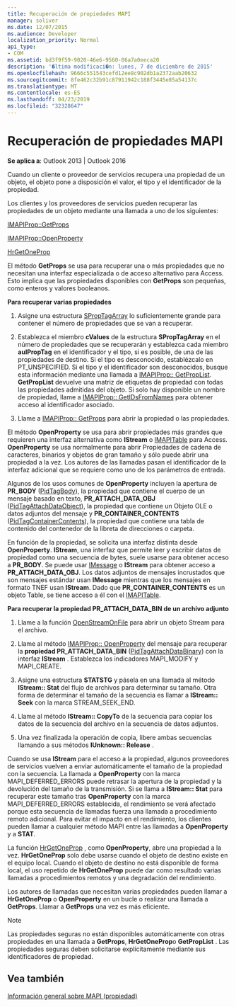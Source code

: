 ```yaml
---
title: Recuperación de propiedades MAPI
manager: soliver
ms.date: 12/07/2015
ms.audience: Developer
localization_priority: Normal
api_type:
- COM
ms.assetid: bd3f9f59-9020-46e6-9560-86a7a0eeca20
description: '�ltima modificaci�n: lunes, 7 de diciembre de 2015'
ms.openlocfilehash: 9666c551543cefd12ee8c902db1a2372aab20632
ms.sourcegitcommit: 8fe462c32b91c87911942c188f3445e85a54137c
ms.translationtype: MT
ms.contentlocale: es-ES
ms.lasthandoff: 04/23/2019
ms.locfileid: "32328647"
---
```

# <a name="retrieving-mapi-properties"></a>Recuperación de propiedades MAPI

 
  
**Se aplica a**: Outlook 2013 | Outlook 2016 
  
Cuando un cliente o proveedor de servicios recupera una propiedad de un objeto, el objeto pone a disposición el valor, el tipo y el identificador de la propiedad. 
  
Los clientes y los proveedores de servicios pueden recuperar las propiedades de un objeto mediante una llamada a uno de los siguientes:
  
[IMAPIProp::GetProps](imapiprop-getprops.md)
  
[IMAPIProp::OpenProperty](imapiprop-openproperty.md)
  
[HrGetOneProp](hrgetoneprop.md)
  
El método **GetProps** se usa para recuperar una o más propiedades que no necesitan una interfaz especializada o de acceso alternativo para Access. Esto implica que las propiedades disponibles con **GetProps** son pequeñas, como enteros y valores booleanos. 
  
 **Para recuperar varias propiedades**
  
1. Asigne una estructura [SPropTagArray](sproptagarray.md) lo suficientemente grande para contener el número de propiedades que se van a recuperar. 
    
2. Establezca el miembro **cValues** de la estructura **SPropTagArray** en el número de propiedades que se recuperarán y establezca cada miembro **aulPropTag** en el identificador y el tipo, si es posible, de una de las propiedades de destino. Si el tipo es desconocido, establézcalo en PT_UNSPECIFIED. Si el tipo y el identificador son desconocidos, busque esta información mediante una llamada a [IMAPIProp:: GetPropList](imapiprop-getproplist.md). **GetPropList** devuelve una matriz de etiquetas de propiedad con todas las propiedades admitidas del objeto. Si solo hay disponible un nombre de propiedad, llame a [IMAPIProp:: GetIDsFromNames](imapiprop-getidsfromnames.md) para obtener acceso al identificador asociado. 
    
3. Llame a [IMAPIProp:: GetProps](imapiprop-getprops.md) para abrir la propiedad o las propiedades. 
    
El método **OpenProperty** se usa para abrir propiedades más grandes que requieren una interfaz alternativa como **IStream** o [IMAPITable](imapitableiunknown.md) para Access. **OpenProperty** se usa normalmente para abrir Propiedades de cadena de caracteres, binarios y objetos de gran tamaño y sólo puede abrir una propiedad a la vez. Los autores de las llamadas pasan el identificador de la interfaz adicional que se requiere como uno de los parámetros de entrada. 
  
Algunos de los usos comunes de **OpenProperty** incluyen la apertura de **PR_BODY** ([PidTagBody](pidtagbody-canonical-property.md)), la propiedad que contiene el cuerpo de un mensaje basado en texto, **PR_ATTACH_DATA_OBJ** ([PidTagAttachDataObject](pidtagattachdataobject-canonical-property.md)), la propiedad que contiene un Objeto OLE o datos adjuntos del mensaje y **PR_CONTAINER_CONTENTS** ([PidTagContainerContents](pidtagcontainercontents-canonical-property.md)), la propiedad que contiene una tabla de contenido del contenedor de la libreta de direcciones o carpeta. 
  
En función de la propiedad, se solicita una interfaz distinta desde **OpenProperty**. **IStream**, una interfaz que permite leer y escribir datos de propiedad como una secuencia de bytes, suele usarse para obtener acceso a **PR_BODY**. Se puede usar [IMessage](imessageimapiprop.md) o **IStream** para obtener acceso a **PR_ATTACH_DATA_OBJ**. Los datos adjuntos de mensajes incrustados que son mensajes estándar usan **IMessage** mientras que los mensajes en formato TNEF usan **IStream**. Dado que **PR_CONTAINER_CONTENTS** es un objeto Table, se tiene acceso a él con el [IMAPITable](imapitableiunknown.md).
  
 **Para recuperar la propiedad PR_ATTACH_DATA_BIN de un archivo adjunto**
  
1. Llame a la función [OpenStreamOnFile](openstreamonfile.md) para abrir un objeto Stream para el archivo. 
    
2. Llame al método [IMAPIProp:: OpenProperty](imapiprop-openproperty.md) del mensaje para recuperar la **propiedad PR_ATTACH_DATA_BIN** ([PidTagAttachDataBinary](pidtagattachdatabinary-canonical-property.md)) con la interfaz **IStream** . Establezca los indicadores MAPI_MODIFY y MAPI_CREATE. 
    
3. Asigne una estructura **STATSTG** y pásela en una llamada al método **IStream:: Stat** del flujo de archivos para determinar su tamaño. Otra forma de determinar el tamaño de la secuencia es llamar a **IStream:: Seek** con la marca STREAM_SEEK_END. 
    
4. Llame al método **IStream:: CopyTo** de la secuencia para copiar los datos de la secuencia del archivo en la secuencia de datos adjuntos. 
    
5. Una vez finalizada la operación de copia, libere ambas secuencias llamando a sus métodos **IUnknown:: Release** . 
    
Cuando se usa **IStream** para el acceso a la propiedad, algunos proveedores de servicios vuelven a enviar automáticamente el tamaño de la propiedad con la secuencia. La llamada a **OpenProperty** con la marca MAPI_DEFERRED_ERRORS puede retrasar la apertura de la propiedad y la devolución del tamaño de la transmisión. Si se llama a **IStream:: Stat** para recuperar este tamaño tras **OpenProperty** con la marca MAPI_DEFERRED_ERRORS establecida, el rendimiento se verá afectado porque esta secuencia de llamadas fuerza una llamada a procedimiento remoto adicional. Para evitar el impacto en el rendimiento, los clientes pueden llamar a cualquier método MAPI entre las llamadas a **OpenProperty** y a **STAT**.
  
La función [HrGetOneProp](hrgetoneprop.md) , como **OpenProperty**, abre una propiedad a la vez. **HrGetOneProp** solo debe usarse cuando el objeto de destino existe en el equipo local. Cuando el objeto de destino no está disponible de forma local, el uso repetido de **HrGetOneProp** puede dar como resultado varias llamadas a procedimientos remotos y una degradación del rendimiento. 
  
Los autores de llamadas que necesitan varias propiedades pueden llamar a **HrGetOneProp** o **OpenProperty** en un bucle o realizar una llamada a **GetProps**. Llamar a **GetProps** una vez es más eficiente. 
  
> [!NOTE]
> Las propiedades seguras no están disponibles automáticamente con otras propiedades en una llamada a **GetProps**, **HrGetOneProp**o **GetPropList** . Las propiedades seguras deben solicitarse explícitamente mediante sus identificadores de propiedad. 
  
## <a name="see-also"></a>Vea también



[Información general sobre MAPI (propiedad)](mapi-property-overview.md)

